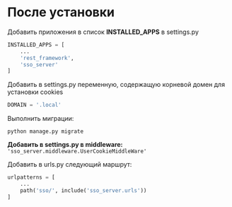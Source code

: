 # После установки

Добавить приложения в список **INSTALLED_APPS** в settings.py
```python
INSTALLED_APPS = [
    ...
    'rest_framework',
    'sso_server'
]
```

Добавить в settings.py переменную, содержащую корневой домен для установки cookies

```python
DOMAIN = '.local'
```

Выполнить миграции:
```shell
python manage.py migrate
```

**Добавить в settings.py в middleware:**
```'sso_server.middleware.UserCookieMiddleWare'```

Добавить в urls.py следующий маршрут:

```python
urlpatterns = [
    ...
    path('sso/', include('sso_server.urls'))
]
```